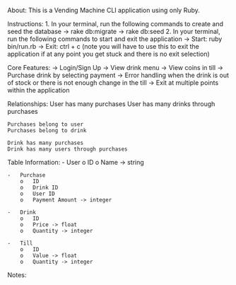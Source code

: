About: This is a Vending Machine CLI application using only Ruby. 

Instructions:
    1. In your terminal, run the following commands to create and seed the database
        -> rake db:migrate
        -> rake db:seed
    2. In your terminal, run the following commands to start and exit the application 
        -> Start: ruby bin/run.rb 
        -> Exit: ctrl + c (note you will have to use this to exit the application if at any point you get stuck and there is no exit selection)

Core Features: 
    -> Login/Sign Up
    -> View drink menu
    -> View coins in till
    -> Purchase drink by selecting payment
    -> Error handling when the drink is out of stock or there is not enough change in the till
    -> Exit at multiple points within the application

Relationships: 
    User has many purchases
	User has many drinks through purchases

	Purchases belong to user
	Purchases belong to drink

	Drink has many purchases
	Drink has many users through purchases 


Table Information: 
    -	User
        o	ID
        o	Name -> string

    -	Purchase
        o	ID
        o	Drink ID 
        o	User ID
        o	Payment Amount -> integer

    -	Drink
        o	ID
        o	Price -> float
        o	Quantity -> integer

    -	Till
        o	ID
        o	Value -> float
        o	Quantity -> integer

Notes: 